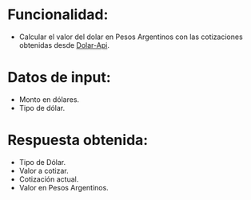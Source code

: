 # Funcionalidad:
- Calcular el valor del dolar en Pesos Argentinos con las cotizaciones obtenidas desde [Dolar-Api](https://dolarapi.com).

# Datos de input:
 - Monto en dólares.
 - Tipo de dólar.

# Respuesta obtenida:
  - Tipo de Dólar.
  - Valor a cotizar.
  - Cotización actual.
  - Valor en Pesos Argentinos.
